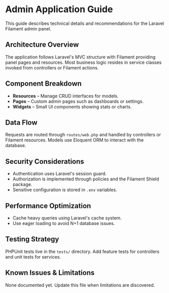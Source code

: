 # Admin Application Guide

This guide describes technical details and recommendations for the Laravel Filament admin panel.

## Architecture Overview

The application follows Laravel's MVC structure with Filament providing panel pages and resources. Most business logic resides in service classes invoked from controllers or Filament actions.

## Component Breakdown

- **Resources** – Manage CRUD interfaces for models.
- **Pages** – Custom admin pages such as dashboards or settings.
- **Widgets** – Small UI components showing stats or charts.

## Data Flow

Requests are routed through `routes/web.php` and handled by controllers or Filament resources. Models use Eloquent ORM to interact with the database.

## Security Considerations

- Authentication uses Laravel's session guard.
- Authorization is implemented through policies and the Filament Shield package.
- Sensitive configuration is stored in `.env` variables.

## Performance Optimization

- Cache heavy queries using Laravel's cache system.
- Use eager loading to avoid N+1 database issues.

## Testing Strategy

PHPUnit tests live in the `tests/` directory. Add feature tests for controllers and unit tests for services.

## Known Issues & Limitations

None documented yet. Update this file when limitations are discovered.

